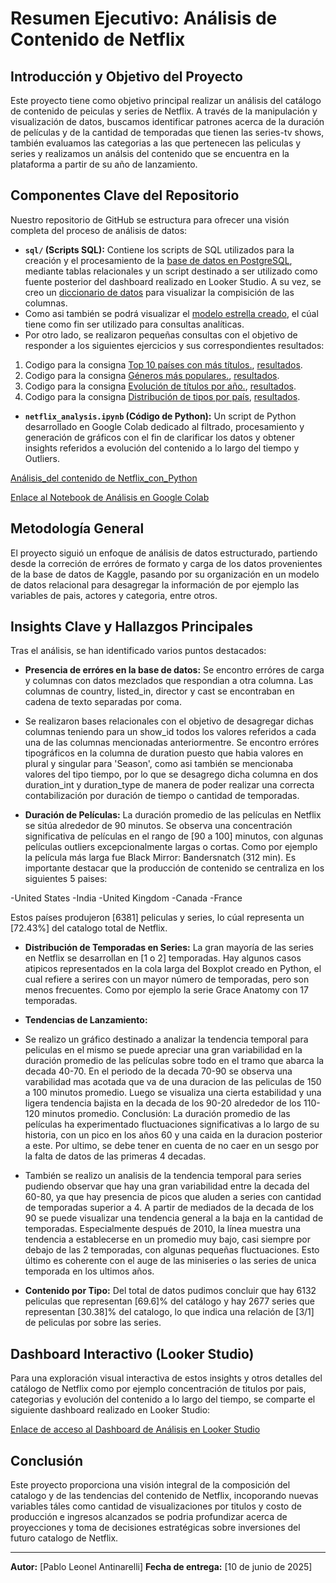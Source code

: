 # Resumen Ejecutivo: Análisis de Contenido de Netflix


## Introducción y Objetivo del Proyecto

Este proyecto tiene como objetivo principal realizar un análisis del catálogo de contenido de peiculas y series de Netflix. A través de la manipulación y visualización de datos, buscamos identificar patrones acerca de la duración de películas y de la cantidad de temporadas que tienen las series-tv shows, también evaluamos las categorias a las que pertenecen las peliculas y series y realizamos un análsis del contenido que se encuentra en la plataforma a partir de su año de lanzamiento.


## Componentes Clave del Repositorio

Nuestro repositorio de GitHub se estructura para ofrecer una visión completa del proceso de análisis de datos:

* **`sql/` (Scripts SQL):** Contiene los scripts de SQL utilizados para la creación y el procesamiento de la [base de datos en PostgreSQL](codigo_estandarizado.sql), mediante tablas relacionales y un script destinado a ser utilizado como fuente posterior del dashboard realizado en Looker Studio. A su vez, se creo un [diccionario de datos](diccionario_de_datos.csv) para visualizar la compisición de las columnas.
* Como asi también se podrá visualizar el [modelo estrella creado](modelo_estrella_estandarizado.sql), el cúal tiene como fin ser utilizado para consultas analíticas.
* Por otro lado, se realizaron pequeñas consultas con el objetivo de responder a los siguientes ejercicios y sus correspondientes resultados:
 1) Codigo para la consigna [Top 10 países con más títulos.](Exercise_top_10_countries.sql), [resultados](Results_exercise_top_10_countries.csv).
 2) Codigo para la consigna [Géneros más populares.](Exercise_2_popular_categories.sql), [resultados](Results_exercise_2_popular_categories.csv).
 3) Codigo para la consigna [Evolución de títulos por año.](Exercise_3_titles_per_year.sql), [resultados](Results_exercise_3_titles_per_year.csv).
 4) Codigo para la consigna [Distribución de tipos por país](Exercise_4_type_per_country.sql), [resultados](Results_exercise_4_type_per_country.csv).
* **`netflix_analysis.ipynb` (Código de Python):** Un script de Python desarrollado en Google Colab dedicado al filtrado, procesamiento y generación de gráficos con el fin de clarificar los datos y obtener insights referidos a evolución del contenido a lo largo del tiempo y Outliers.

[Análisis_del contenido de Netflix_con_Python](Análisis_de_NTFX_con_Python.ipynb)

[Enlace al Notebook de Análisis en Google Colab](https://colab.research.google.com/drive/1GZ_hteDzXQfPQ6bIjg5XAKuivhGxQvjV?usp=sharing)

## Metodología General

El proyecto siguió un enfoque de análisis de datos estructurado, partiendo desde la correción de erróres de formato y carga de los datos provenientes de la base de datos de Kaggle, 
pasando por su organización en un modelo de datos relacional para desagregar la información de por ejemplo las variables de pais, actores y categoria, entre otros.


## Insights Clave y Hallazgos Principales

Tras el análisis, se han identificado varios puntos destacados:

* **Presencia de erróres en la base de datos:** Se encontro erróres de carga y columnas con datos mezclados que respondian a otra columna. Las columnas de country, listed_in, director	y cast se encontraban en cadena de texto separadas por coma.
* Se realizaron bases relacionales con el objetivo de desagregar dichas columnas teniendo para un show_id todos los valores referidos a cada una de las columnas mencionadas anteriormentre. Se encontro erróres tipográficos en la columna de duration puesto que habia valores en plural y singular para 'Season', como asi también se mencionaba valores del tipo tiempo, por lo que se desagrego dicha columna en dos duration_int y	duration_type de manera de poder realizar una correcta contabilización por duración de tiempo o cantidad de temporadas.

* **Duración de Películas:** La duración promedio de las películas en Netflix se sitúa alrededor de 90 minutos. Se observa una concentración significativa de películas en el rango de [90 a 100] minutos, con algunas películas outliers excepcionalmente largas o cortas. Como por ejemplo la película más larga fue Black Mirror: Bandersnatch (312 min). Es importante destacar que la producción de contenido se centraliza en los siguientes 5 paises:

-United States
-India
-United Kingdom
-Canada
-France

Estos países produjeron [6381] peliculas y series, lo cúal representa un [72.43%] del catalogo total de Netflix.

* **Distribución de Temporadas en Series:** La gran mayoría de las series en Netflix se desarrollan en [1 o 2] temporadas. Hay algunos casos atipicos representados en la cola larga del Boxplot creado en Python, el cual refiere  a serires con un mayor número de temporadas, pero son menos frecuentes. Como por ejemplo la serie Grace Anatomy con 17 temporadas.
  
* **Tendencias de Lanzamiento:**
* Se realizo un gráfico destinado a analizar la tendencia temporal para peliculas en el mismo se puede apreciar una gran variabilidad en la duración promedio de las películas sobre todo en el tramo que abarca la decada 40-70.
En el periodo de la decada 70-90 se observa una varabilidad mas acotada que va de una duracion de las peliculas de 150 a 100 minutos promedio. Luego se visualiza una cierta estabilidad y una ligera tendencia bajista en la decada de los 90-20 alrededor de los 110-120 minutos promedio.
Conclusión: La duración promedio de las películas ha experimentado fluctuaciones significativas a lo largo de su historia, con un pico en los años 60 y una caida en la duracion posterior a este. Por ultimo, se debe tener en cuenta de no caer en un sesgo por la falta de datos de las primeras 4 decadas.

* También se realizo un analisis de la tendencia temporal para series pudiendo observar que hay una gran variabilidad entre la decada del 60-80, ya que hay presencia de picos que aluden a series con cantidad de temporadas superior a 4. A partir de mediados de la decada de los 90 se puede visualizar una tendencia general a la baja en la cantidad de temporadas. Especialmente después de 2010, la línea muestra una tendencia a establecerse en un promedio muy bajo, casi siempre por debajo de las 2 temporadas, con algunas pequeñas fluctuaciones. Esto último es coherente con el auge de las miniseries o las series de unica temporada en los ultimos años.

* **Contenido por Tipo:** Del total de datos pudimos concluir que hay 6132 peliculas que representan [69.6]% del catálogo y hay 2677 series que representan [30.38]% del catalogo, lo que indica una relación de [3/1] de peliculas por sobre las series.


## Dashboard Interactivo (Looker Studio)

Para una exploración visual interactiva de estos insights y otros detalles del catálogo de Netflix como por ejemplo concentración de titulos por pais, categorias y evolución del contenido a lo largo del tiempo, se comparte el siguiente dashboard realizado en Looker Studio:

[Enlace de acceso al Dashboard de Análisis en Looker Studio](https://lookerstudio.google.com/reporting/0d580124-7616-462e-8409-c1bec239f7c7)

## Conclusión

Este proyecto proporciona una visión integral de la composición del catalogo y de las tendencias del contenido de Netflix, incoporando nuevas variables táles como cantidad de visualizaciones por titulos y costo de producción e ingresos alcanzados se podria profundizar acerca de proyecciones y toma de decisiones estratégicas sobre inversiones del futuro catalogo de Netflix.

---
**Autor:** [Pablo Leonel Antinarelli]
**Fecha de entrega:** [10 de junio de 2025]

